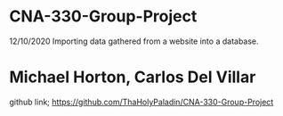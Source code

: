 # CNA-330-Group-Project
12/10/2020
Importing data gathered from a  website into a database.
# Michael Horton, Carlos Del Villar

github link; https://github.com/ThaHolyPaladin/CNA-330-Group-Project
